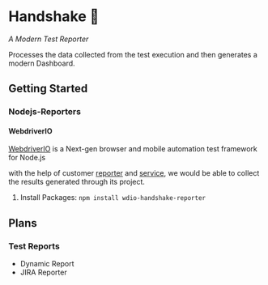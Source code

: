# Handshake 🤝
_A Modern Test Reporter_

Processes the data collected from the test execution and then generates a modern Dashboard.

## Getting Started

### Nodejs-Reporters

#### WebdriverIO

[WebdriverIO](https://webdriver.io/) is a Next-gen browser and mobile automation test framework for Node.js

with the help of customer [reporter](https://webdriver.io/docs/customreporter/) and [service](https://webdriver.io/docs/customservices), we would be able to collect the results generated through its project.

1. Install Packages: `npm install wdio-handshake-reporter`

## Plans

### Test Reports
- Dynamic Report
- JIRA Reporter
